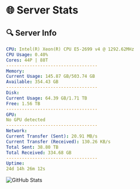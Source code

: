 # 🌐 Server Stats
## 🔍 Server Info
```yaml
CPU: Intel(R) Xeon(R) CPU E5-2699 v4 @ 1292.62MHz
CPU Usage: 0.40%
Cores: 44P | 88T
-----------------------------------
Memory:
Current Usage: 145.87 GB/503.74 GB
Available: 354.43 GB
-----------------------------------
Disk:
Current Usage: 64.39 GB/1.71 TB
Free: 1.56 TB
-----------------------------------
GPU:
No GPU detected
-----------------------------------
Network:
Current Transfer (Sent): 20.91 MB/s
Current Transfer (Received): 130.26 KB/s
Total Sent: 38.80 TB
Total Received: 334.68 GB
-----------------------------------
Uptime:
24d 14h 26m 12s
```
![GitHub Stats](https://img.shields.io/badge/Updated-2025-04-01_11:49:01-blue)